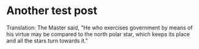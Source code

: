 # Another test post
Translation: The Master said, "He who exercises government by means of his virtue may be compared to the north polar star, which keeps its place and all the stars turn towards it."

